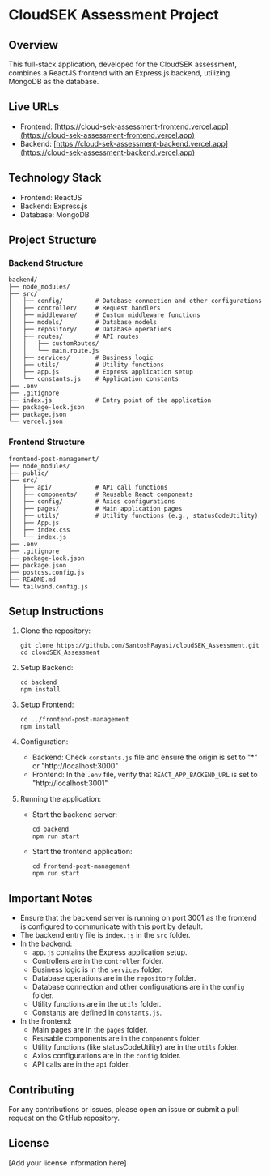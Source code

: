 # CloudSEK Assessment Project

## Overview
This full-stack application, developed for the CloudSEK assessment, combines a ReactJS frontend with an Express.js backend, utilizing MongoDB as the database.

## Live URLs
- Frontend: [https://cloud-sek-assessment-frontend.vercel.app](https://cloud-sek-assessment-frontend.vercel.app)
- Backend: [https://cloud-sek-assessment-backend.vercel.app](https://cloud-sek-assessment-backend.vercel.app)

## Technology Stack
- Frontend: ReactJS
- Backend: Express.js
- Database: MongoDB

## Project Structure

### Backend Structure
```
backend/
├── node_modules/
├── src/
│   ├── config/         # Database connection and other configurations
│   ├── controller/     # Request handlers
│   ├── middleware/     # Custom middleware functions
│   ├── models/         # Database models
│   ├── repository/     # Database operations
│   ├── routes/         # API routes
│   │   ├── customRoutes/
│   │   └── main.route.js
│   ├── services/       # Business logic
│   ├── utils/          # Utility functions
│   ├── app.js          # Express application setup
│   └── constants.js    # Application constants
├── .env
├── .gitignore
├── index.js            # Entry point of the application
├── package-lock.json
├── package.json
└── vercel.json
```

### Frontend Structure
```
frontend-post-management/
├── node_modules/
├── public/
├── src/
│   ├── api/            # API call functions
│   ├── components/     # Reusable React components
│   ├── config/         # Axios configurations
│   ├── pages/          # Main application pages
│   ├── utils/          # Utility functions (e.g., statusCodeUtility)
│   ├── App.js
│   ├── index.css
│   └── index.js
├── .env
├── .gitignore
├── package-lock.json
├── package.json
├── postcss.config.js
├── README.md
└── tailwind.config.js
```

## Setup Instructions

1. Clone the repository:
   ```
   git clone https://github.com/SantoshPayasi/cloudSEK_Assessment.git
   cd cloudSEK_Assessment
   ```

2. Setup Backend:
   ```
   cd backend
   npm install
   ```

3. Setup Frontend:
   ```
   cd ../frontend-post-management
   npm install
   ```

4. Configuration:
   - Backend: Check `constants.js` file and ensure the origin is set to "\*" or "http://localhost:3000"
   - Frontend: In the `.env` file, verify that `REACT_APP_BACKEND_URL` is set to "http://localhost:3001"

5. Running the application:
   - Start the backend server:
     ```
     cd backend
     npm run start
     ```
   - Start the frontend application:
     ```
     cd frontend-post-management
     npm run start
     ```

## Important Notes
- Ensure that the backend server is running on port 3001 as the frontend is configured to communicate with this port by default.
- The backend entry file is `index.js` in the `src` folder.
- In the backend:
  - `app.js` contains the Express application setup.
  - Controllers are in the `controller` folder.
  - Business logic is in the `services` folder.
  - Database operations are in the `repository` folder.
  - Database connection and other configurations are in the `config` folder.
  - Utility functions are in the `utils` folder.
  - Constants are defined in `constants.js`.
- In the frontend:
  - Main pages are in the `pages` folder.
  - Reusable components are in the `components` folder.
  - Utility functions (like statusCodeUtility) are in the `utils` folder.
  - Axios configurations are in the `config` folder.
  - API calls are in the `api` folder.

## Contributing
For any contributions or issues, please open an issue or submit a pull request on the GitHub repository.

## License
[Add your license information here]

